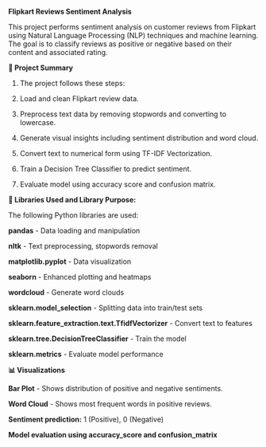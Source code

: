 **Flipkart Reviews Sentiment Analysis**

This project performs sentiment analysis on customer reviews from Flipkart using Natural Language Processing (NLP) techniques and machine learning. The goal is to classify reviews as positive or negative based on their content and associated rating.

**🧠 Project Summary**

1. The project follows these steps:

2. Load and clean Flipkart review data.

3. Preprocess text data by removing stopwords and converting to lowercase.

4. Generate visual insights including sentiment distribution and word cloud.

5. Convert text to numerical form using TF-IDF Vectorization.

6. Train a Decision Tree Classifier to predict sentiment.

7. Evaluate model using accuracy score and confusion matrix.

**🧰 Libraries Used and Library	Purpose:**

The following Python libraries are used:

**pandas**                      -         Data loading and manipulation

**nltk** 	                       -        Text preprocessing, stopwords removal

**matplotlib.pyplot**	             -      Data visualization

**seaborn**                  -        Enhanced plotting and heatmaps

**wordcloud**                   -       	Generate word clouds

**sklearn.model_selection**        -  	Splitting data into train/test sets

**sklearn.feature_extraction.text.TfidfVectorizer**  -	Convert text to features

**sklearn.tree.DecisionTreeClassifier**      -    	Train the model

**sklearn.metrics**	                  -            Evaluate model performance


**📊 Visualizations**

**Bar Plot**     -  Shows distribution of positive and negative sentiments.

**Word Cloud** -    Shows most frequent words in positive reviews.


**Sentiment prediction:**  1 (Positive), 0 (Negative)

**Model evaluation using accuracy_score and confusion_matrix**

